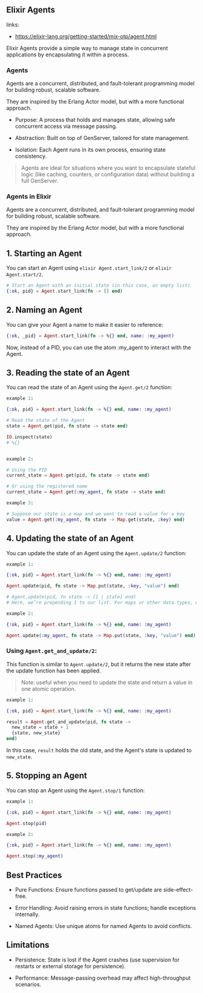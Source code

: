 ## Elixir Agents

links:

* https://elixir-lang.org/getting-started/mix-otp/agent.html

Elixir Agents provide a simple way to manage state in concurrent applications by encapsulating it within a process.

### Agents

Agents are a concurrent, distributed, and fault-tolerant programming model for
building robust, scalable software.

They are inspired by the Erlang Actor model, but with a more functional
approach.

* Purpose: A process that holds and manages state, allowing safe concurrent access via message passing.

* Abstraction: Built on top of GenServer, tailored for state management.

* Isolation: Each Agent runs in its own process, ensuring state consistency.

> Agents are ideal for situations where you want to encapsulate stateful logic (like caching, counters, or configuration data) without building a full GenServer.

### Agents in Elixir

Agents are a concurrent, distributed, and fault-tolerant programming model for
building robust, scalable software.

They are inspired by the Erlang Actor model, but with a more functional
approach.


## 1. Starting an Agent
You can start an Agent using ```elixir Agent.start_link/2``` or ```elixir Agent.start/2```.

```elixir
# Start an Agent with an initial state (in this case, an empty list)
{:ok, pid} = Agent.start_link(fn -> [] end)
```

## 2. Naming an Agent
You can give your Agent a name to make it easier to reference:

```elixir
{:ok, _pid} = Agent.start_link(fn -> %{} end, name: :my_agent)
```

Now, instead of a PID, you can use the atom :my_agent to interact with the Agent.

## 3. Reading the state of an Agent
You can read the state of an Agent using the ```Agent.get/2``` function:

```elixir
example 1: 

{:ok, pid} = Agent.start_link(fn -> %{} end, name: :my_agent)

# Read the state of the Agent
state = Agent.get(pid, fn state -> state end)

IO.inspect(state)
# %{}


example 2:

# Using the PID
current_state = Agent.get(pid, fn state -> state end)

# Or using the registered name
current_state = Agent.get(:my_agent, fn state -> state end)

example 3:

# Suppose our state is a map and we want to read a value for a key
value = Agent.get(:my_agent, fn state -> Map.get(state, :key) end)

```

## 4. Updating the state of an Agent
You can update the state of an Agent using the ```Agent.update/2``` function:

```elixir
example 1:

{:ok, pid} = Agent.start_link(fn -> %{} end, name: :my_agent)

Agent.update(pid, fn state -> Map.put(state, :key, "value") end)

# Agent.update(pid, fn state -> [1 | state] end)
# Here, we’re prepending 1 to our list. For maps or other data types, modify the update function accordingly.

example 2:

{:ok, pid} = Agent.start_link(fn -> %{} end, name: :my_agent)

Agent.update(:my_agent, fn state -> Map.put(state, :key, "value") end)
```

### Using ```Agent.get_and_update/2```:
This function is similar to ```Agent.update/2```, but it returns the new state after the update function has been applied.
 > Note: useful when you need to update the state and return a value in one atomic operation.

```elixir
example 1:

{:ok, pid} = Agent.start_link(fn -> %{} end, name: :my_agent)

result = Agent.get_and_update(pid, fn state ->
  new_state = state + 1
  {state, new_state}
end)

```

In this case, ```result``` holds the old state, and the Agent's state is updated to ```new_state```.

## 5. Stopping an Agent
You can stop an Agent using the ```Agent.stop/1``` function:

```elixir
example 1:

{:ok, pid} = Agent.start_link(fn -> %{} end, name: :my_agent)

Agent.stop(pid)

example 2:

{:ok, pid} = Agent.start_link(fn -> %{} end, name: :my_agent)

Agent.stop(:my_agent)
```


## Best Practices
* Pure Functions: Ensure functions passed to get/update are side-effect-free.

* Error Handling: Avoid raising errors in state functions; handle exceptions internally.

* Named Agents: Use unique atoms for named Agents to avoid conflicts.

## Limitations
* Persistence: State is lost if the Agent crashes (use supervision for restarts or external storage for persistence).

* Performance: Message-passing overhead may affect high-throughput scenarios.